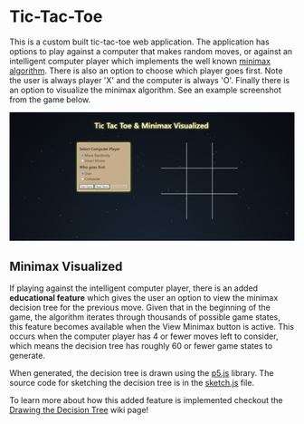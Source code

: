 # Tic-Tac-Toe
This is a custom built tic-tac-toe web application. The application has options to play against a computer that makes random moves, or against an intelligent computer player which implements the well known [minimax algorithm](https://cs.stanford.edu/people/eroberts/courses/soco/projects/2003-04/intelligent-search/minimax.html). There is also an option to choose which player goes first. Note the user is always player 'X' and the computer is always 'O'. Finally there is an option to visualize the minimax algorithm.  See an example screenshot from the game below.

![alt text](https://github.com/jefische/Tic-Tac-Toe/blob/main/assets/TTT_game_empty_v2.png "Tic-Tac-Toe")

## Minimax Visualized
If playing against the intelligent computer player, there is an added **educational feature** which gives the user an option to view the minimax decision tree for the previous move.  Given that in the beginning of the game, the algorithm iterates through thousands of possible game states, this feature becomes available when the View Minimax button is active.  This occurs when the computer player has 4 or fewer moves left to consider, which means the decision tree has roughly 60 or fewer game states to generate.

When generated, the decision tree is drawn using the [p5.js](https://github.com/processing/p5.js) library.  The source code for sketching the decision tree is in the [sketch.js](js/sketch.js) file.

To learn more about how this added feature is implemented checkout the [Drawing the Decision Tree](https://github.com/jefische/Tic-Tac-Toe/wiki/Drawing-the-Decision-Tree) wiki page!
